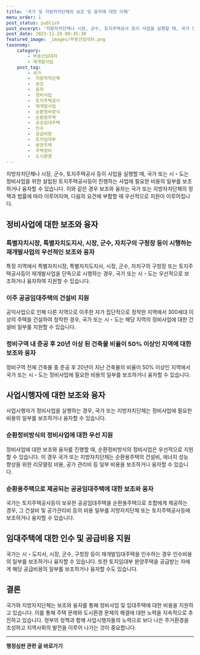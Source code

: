 ```yaml
---
title: '국가 및 지방자치단체의 보조 및 융자에 대한 이해'
menu_order: 1
post_status: publish
post_excerpt: '지방자치단체나 시장, 군수, 토지주택공사 등이 사업을 실행할 때, 국가 또는 시 도는 정비사업을 위한 설립된 토지주택공사등이 진행하는 사업에 필요한 비용의 일부를 보조하거나 융자할 수 있습니다. 이와 같은 경우 보조와 융자는 국가 또는 지방자치단체의 정책과 법률에 따라 이루어지며, 다음의 요건에 부합할 때 우선적으로 지원이 이루어집니다.'
post_date: 2023-11-29 00:35:30
featured_image: _images/부동산임대차.png
taxonomy:
    category:
        - 부동산임대차
        - 재개발사업
    post_tag:
        - 국가
        -  지방자치단체
        -  보조
        -  융자
        -  정비사업
        -  토지주택공사
        -  재개발사업
        -  순환정비방식
        -  순환용주택
        -  공공임대주택
        -  인수
        -  공급비용
        -  토지임대부
        -  분양주택
        -  주택정비
        -  도시환경
---
```



지방자치단체나 시장, 군수, 토지주택공사 등이 사업을 실행할 때, 국가 또는 시・도는 정비사업을 위한 설립된 토지주택공사등이 진행하는 사업에 필요한 비용의 일부를 보조하거나 융자할 수 있습니다. 이와 같은 경우 보조와 융자는 국가 또는 지방자치단체의 정책과 법률에 따라 이루어지며, 다음의 요건에 부합할 때 우선적으로 지원이 이루어집니다. 

## 정비사업에 대한 보조와 융자

### 특별자치시장, 특별자치도지사, 시장, 군수, 자치구의 구청장 등이 시행하는 재개발사업의 우선적인 보조와 융자

특정 지역에서 특별자치시장, 특별자치도지사, 시장, 군수, 자치구의 구청장 또는 토지주택공사등이 재개발사업을 단독으로 시행하는 경우, 국가 또는 시・도는 우선적으로 보조하거나 융자하여 지원할 수 있습니다.

### 이주 공공임대주택의 건설비 지원

공익사업으로 인해 다른 지역으로 이주한 자가 집단적으로 정착한 지역에서 300세대 이상의 주택을 건설하여 정착한 경우, 국가 또는 시・도는 해당 지역의 정비사업에 대한 건설비 일부를 지원할 수 있습니다.

### 정비구역 내 준공 후 20년 이상 된 건축물 비율이 50% 이상인 지역에 대한 보조와 융자

정비구역 전체 건축물 중 준공 후 20년이 지난 건축물의 비율이 50% 이상인 지역에서 국가 또는 시・도는 정비사업에 필요한 비용의 일부를 보조하거나 융자할 수 있습니다.

## 사업시행자에 대한 보조와 융자

사업시행자가 정비사업을 실행하는 경우, 국가 또는 지방자치단체는 정비사업에 필요한 비용의 일부를 보조하거나 융자할 수 있습니다.

### 순환정비방식의 정비사업에 대한 우선 지원

정비사업에 대한 보조와 융자를 진행할 때, 순환정비방식의 정비사업은 우선적으로 지원할 수 있습니다. 이 경우 국가 또는 지방자치단체는 순환용주택의 건설비, 에너지 성능 향상을 위한 리모델링 비용, 공가 관리비 등 일부 비용을 보조하거나 융자할 수 있습니다.

### 순환용주택으로 제공되는 공공임대주택에 대한 보조와 융자

국가는 토지주택공사등이 보유한 공공임대주택을 순환용주택으로 조합에게 제공하는 경우, 그 건설비 및 공가관리비 등의 비용 일부를 지방자치단체 또는 토지주택공사등에 보조하거나 융자할 수 있습니다.

## 임대주택에 대한 인수 및 공급비용 지원

국가는 시・도지사, 시장, 군수, 구청장 등이 재개발임대주택을 인수하는 경우 인수비용의 일부를 보조하거나 융자할 수 있습니다. 또한 토지임대부 분양주택을 공급받는 자에게 해당 공급비용의 일부를 보조하거나 융자할 수도 있습니다.

## 결론

국가와 지방자치단체는 보조와 융자를 통해 정비사업 및 임대주택에 대한 비용을 지원하고 있습니다. 이를 통해 주택 문제와 도시환경 문제의 해결에 대한 노력을 지속적으로 추진하고 있습니다. 정부의 정책과 함께 사업시행자들의 노력으로 보다 나은 주거환경을 조성하고 지역사회의 발전을 이루어 나가는 것이 중요합니다.

<!-- wp:separator -->
<hr class="wp-block-separator has-alpha-channel-opacity"/>
<!-- /wp:separator -->

<!-- wp:group {"backgroundColor":"base","layout":{"type":"constrained"}} -->
<div class="wp-block-group has-base-background-color has-background"><!-- wp:paragraph {"align":"center","fontSize":"medium"} -->
<p class="has-text-align-center has-large-font-size"><strong>행정심판 관련 글 바로가기</strong></p>
<!-- /wp:paragraph -->


<!-- wp:latest-posts
{"categories":[{"id":15531,"count":19,"description":"","link":"https://uknowlaw.com/category/%ed%96%89%ec%a0%95%ec%8b%ac%ed%8c%90/","name":"행정심판","slug":"행정심판","taxonomy":"category","parent":0,"meta":[],"_links":{"self":[{"href":"https://uknowlaw.com/wp-json/wp/v2/categories/15531"}],"collection":[{"href":"https://uknowlaw.com/wp-json/wp/v2/categories"}],"about":[{"href":"https://uknowlaw.com/wp-json/wp/v2/taxonomies/category"}],"wp:post_type":[{"href":"https://uknowlaw.com/wp-json/wp/v2/posts?categories=15531"}],"curies":[{"name":"wp","href":"https://api.w.org/{rel}","templated":true}]}}],"postsToShow":100,"excerptLength":28,"postLayout":"grid","columns":2,"featuredImageAlign":"left","featuredImageSizeSlug":"large","fontSize":"small"} /--></div>
<!-- /wp:group -->